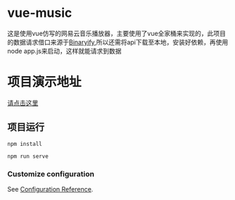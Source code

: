 # vue-music
这是使用vue仿写的网易云音乐播放器，主要使用了vue全家桶来实现的，此项目的数据请求借口来源于[Binaryify](https://github.com/Binaryify/NeteaseCloudMusicApi),所以还需将api下载至本地，安装好依赖，再使用 node app.js来启动，这样就能请求到数据

# 项目演示地址
[请点击这里](http://118.31.76.125)

## 项目运行
```
npm install
```
```
npm run serve
```


### Customize configuration
See [Configuration Reference](https://cli.vuejs.org/config/).
